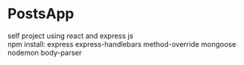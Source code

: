 # PostsApp
self project using react and express js <br />
npm install: express express-handlebars method-override mongoose nodemon body-parser
